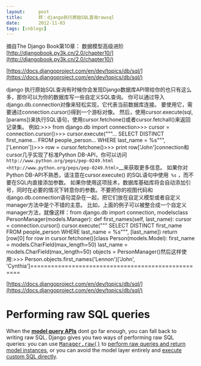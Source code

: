 ```yaml
---
layout:     post
title:      转：django执行原始SQL查询rawsql
date:       2012-11-03
tags: [cnblogs]
---
```

摘自The Django Book第10章： 数据模型高级进阶[http://djangobook.py3k.cn/2.0/chapter10/](http://djangobook.py3k.cn/2.0/chapter10/)

[https://docs.djangoproject.com/en/dev/topics/db/sql/](https://docs.djangoproject.com/en/dev/topics/db/sql/)

django 执行原始SQL查询有时候你会发现Django数据库API带给你的也只有这么多，那你可以为你的数据库写一些自定义SQL查询。 你可以通过导入django.db.connection对像来轻松实现，它代表当前数据库连接。 要使用它，需要通过connection.cursor()得到一个游标对像。 然后，使用cursor.execute(sql, [params])来执行SQL语句，使用cursor.fetchone()或者cursor.fetchall()来返回记录集。 例如:>>> from django.db import connection>>> cursor = connection.cursor()>>> cursor.execute("""...    SELECT DISTINCT first_name...    FROM people_person...    WHERE last_name = %s""", ['Lennon'])>>> row = cursor.fetchone()>>> print row['John']connection和cursor几乎实现了标准Python DB-API，你可以访问` http://www.python.org/peps/pep-0249.html <http://www.python.org/peps/pep-0249.html>`__来获取更多信息。 如果你对Python DB-API不熟悉，请注意在cursor.execute() 的SQL语句中使用`` %s`` ，而不要在SQL内直接添加参数。 如果你使用这项技术，数据库基础库将会自动添加引号，同时在必要的情况下转意你的参数。不要把你的视图代码和django.db.connection语句混杂在一起，把它们放在自定义模型或者自定义manager方法中是个不错的主意。 比如，上面的例子可以被整合成一个自定义manager方法，就像这样：from django.db import connection, modelsclass PersonManager(models.Manager):    def first_names(self, last_name):        cursor = connection.cursor()        cursor.execute("""            SELECT DISTINCT first_name            FROM people_person            WHERE last_name = %s""", [last_name])        return [row[0] for row in cursor.fetchone()]class Person(models.Model):    first_name = models.CharField(max_length=50)    last_name = models.CharField(max_length=50)    objects = PersonManager()然后这样使用:>>> Person.objects.first_names('Lennon')['John', 'Cynthia']===================================================

[https://docs.djangoproject.com/en/dev/topics/db/sql/](https://docs.djangoproject.com/en/dev/topics/db/sql/)

# Performing raw SQL queries

When the [**model query APIs**](https://docs.djangoproject.com/en/dev/topics/db/queries/) dont go far enough, you can fall back to writing raw SQL. Django gives you two ways of performing raw SQL queries: you can use [<tt class="xref py py-meth docutils literal">Manager.raw()</tt>](https://docs.djangoproject.com/en/dev/topics/db/sql/#django.db.models.Manager.raw) to [perform raw queries and return model instances](https://docs.djangoproject.com/en/dev/topics/db/sql/#performing-raw-queries), or you can avoid the model layer entirely and [execute custom SQL directly](https://docs.djangoproject.com/en/dev/topics/db/sql/#executing-custom-sql-directly).
